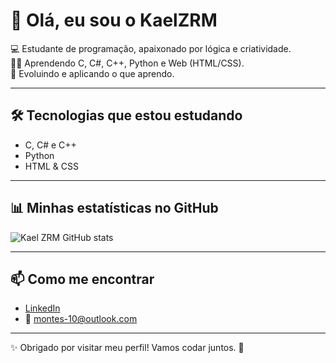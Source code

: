 # 👋 Olá, eu sou o KaelZRM

💻 Estudante de programação, apaixonado por lógica e criatividade.  
👨‍🔧 Aprendendo C, C#, C++, Python e Web (HTML/CSS).  
🚀 Evoluindo e aplicando o que aprendo.

---

## 🛠 Tecnologias que estou estudando
- C, C# e C++
- Python
- HTML & CSS

---

## 📊 Minhas estatísticas no GitHub

![Kael ZRM GitHub stats](https://github-readme-stats.vercel.app/api?username=kaelzrm&show_icons=true&theme=tokyonight)

---

## 📫 Como me encontrar

- [LinkedIn](https://www.linkedin.com/in/KaelZRM)  
- 📧 montes-10@outlook.com

---

✨ Obrigado por visitar meu perfil! Vamos codar juntos. 🚀
